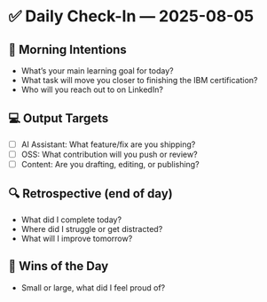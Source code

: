 # ✅ Daily Check-In — 2025-08-05

## 📌 Morning Intentions
- What’s your main learning goal for today?
- What task will move you closer to finishing the IBM certification?
- Who will you reach out to on LinkedIn?

## 💻 Output Targets
- [ ] AI Assistant: What feature/fix are you shipping?
- [ ] OSS: What contribution will you push or review?
- [ ] Content: Are you drafting, editing, or publishing?

## 🔍 Retrospective (end of day)
- What did I complete today?
- Where did I struggle or get distracted?
- What will I improve tomorrow?

## 🙌 Wins of the Day
- Small or large, what did I feel proud of?

